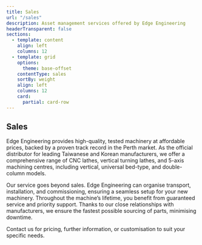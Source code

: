 ```yaml
---
title: Sales
url: "/sales"
description: Asset management services offered by Edge Engineering
headerTransparent: false
sections:
  - template: content
    align: left
    columns: 12
  - template: grid
    options:
      theme: base-offset
    contentType: sales
    sortBy: weight
    align: left
    columns: 12
    card:
      partial: card-row
---
```


## Sales

Edge Engineering provides high-quality, tested machinery at affordable prices, backed by a proven track record in the Perth market. As the official distributor for leading Taiwanese and Korean manufacturers, we offer a comprehensive range of CNC lathes, vertical turning lathes, and 5-axis machining centres, including vertical, universal bed-type, and double-column models.

Our service goes beyond sales. Edge Engineering can organise transport, installation, and commissioning, ensuring a seamless setup for your new machinery. Throughout the machine’s lifetime, you benefit from guaranteed service and priority support. Thanks to our close relationships with manufacturers, we ensure the fastest possible sourcing of parts, minimising downtime.

Contact us for pricing, further information, or customisation to suit your specific needs.
